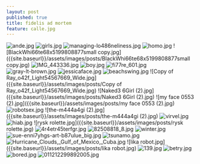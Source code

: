 ```yaml
---
layout: post
published: true
title: fidelis ad mortem
feature: calle.jpg
---
```




![ande.jpg]({{site.baseurl}}/assets/images/posts/ande.jpg)
![girls.jpg]({{site.baseurl}}/assets/images/posts/girls.jpg)
![managing-lo486neliness.jpg]({{site.baseurl}}/assets/images/posts/managing-lo486neliness.jpg)
![homo.jpg]({{site.baseurl}}/assets/images/posts/homo.jpg)
![BlackWhi66te68x5199808877small copy.jpg]({{site.baseurl}}/assets/images/posts/BlackWhi66te68x5199808877small copy.jpg)
![IMG_443336.jpg]({{site.baseurl}}/assets/images/posts/IMG_443336.jpg)
![boy.jpg]({{site.baseurl}}/assets/images/posts/boy.jpg)
![fi77re_601.jpg]({{site.baseurl}}/assets/images/posts/fi77re_601.jpg)
![gray-lt-brown.jpg]({{site.baseurl}}/assets/images/posts/gray-lt-brown.jpg)
![jessicaface.jpg]({{site.baseurl}}/assets/images/posts/jessicaface.jpg)
![beachswing.jpg]({{site.baseurl}}/assets/images/posts/beachswing.jpg)
![Copy of Ray_o42f_Light54567669_Wide.jpg]({{site.baseurl}}/assets/images/posts/Copy of Ray_o42f_Light54567669_Wide.jpg)
![Naked3 6Girl (2).jpg]({{site.baseurl}}/assets/images/posts/Naked3 6Girl (2).jpg)
![my face 0553 (2).jpg]({{site.baseurl}}/assets/images/posts/my face 0553 (2).jpg)
![robotsex.jpg]({{site.baseurl}}/assets/images/posts/robotsex.jpg)
![the-m444a4gi (2).jpg]({{site.baseurl}}/assets/images/posts/the-m444a4gi (2).jpg)
![virvel.jpg]({{site.baseurl}}/assets/images/posts/virvel.jpg)
![hiab.jpg]({{site.baseurl}}/assets/images/posts/hiab.jpg)
![rysk rolette.jpg]({{site.baseurl}}/assets/images/posts/rysk rolette.jpg)
![4r4etr45terfgr.jpg]({{site.baseurl}}/assets/images/posts/4r4etr45terfgr.jpg)
![82508818_8.jpg]({{site.baseurl}}/assets/images/posts/82508818_8.jpg)
![winter.jpg]({{site.baseurl}}/assets/images/posts/winter.jpg)
![sue-enni7yhgs-art-b87ulue_big.jpg]({{site.baseurl}}/assets/images/posts/sue-enni7yhgs-art-b87ulue_big.jpg)
![tsunamo.jpg]({{site.baseurl}}/assets/images/posts/tsunamo.jpg)
![Hurricane_Clouds,_Gulf_of_Mexico,_Cuba.jpg]({{site.baseurl}}/assets/images/posts/Hurricane_Clouds,_Gulf_of_Mexico,_Cuba.jpg)
![lika robot.jpg]({{site.baseurl}}/assets/images/posts/lika robot.jpg)
![139.jpg]({{site.baseurl}}/assets/images/posts/139.jpg)
![betry.jpg]({{site.baseurl}}/assets/images/posts/betry.jpg)
![bored.jpg]({{site.baseurl}}/assets/images/posts/bored.jpg)
![011212299892005.jpg]({{site.baseurl}}/assets/images/posts/011212299892005.jpg)


